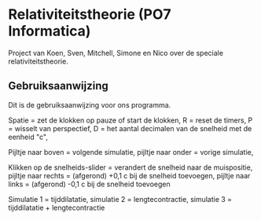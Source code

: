 # Relativiteitstheorie (PO7 Informatica)
Project van Koen, Sven, Mitchell, Simone en Nico over de speciale relativiteitstheorie.

## Gebruiksaanwijzing
Dit is de gebruiksaanwijzing voor ons programma.

Spatie = zet de klokken op pauze of start de klokken, 
R = reset de timers, 
P = wisselt van perspectief, 
D = het aantal decimalen van de snelheid met de eenheid "c",

Pijltje naar boven = volgende simulatie, 
pijltje naar onder = vorige simulatie,

Klikken op de snelheids-slider = verandert de snelheid naar de muispositie, 
pijltje naar rechts = (afgerond) +0,1 c bij de snelheid toevoegen, 
pijltje naar links = (afgerond) -0,1 c bij de snelheid toevoegen

Simulatie 1 = tijddilatatie, 
simulatie 2 = lengtecontractie, 
simulatie 3 = tijddilatatie + lengtecontractie

